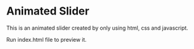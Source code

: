 <h1>Animated Slider</h1>
<p>This is an animated slider created by only using html, css and javascript.</p>
<p>Run index.html file to preview it.</p>
